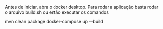 Antes de iniciar, abra o docker desktop. Para rodar a aplicação basta rodar o arquivo build.sh ou então executar os comandos:

mvn clean package
docker-compose up --build